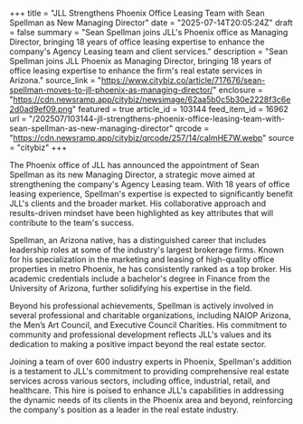 +++
title = "JLL Strengthens Phoenix Office Leasing Team with Sean Spellman as New Managing Director"
date = "2025-07-14T20:05:24Z"
draft = false
summary = "Sean Spellman joins JLL's Phoenix office as Managing Director, bringing 18 years of office leasing expertise to enhance the company's Agency Leasing team and client services."
description = "Sean Spellman joins JLL Phoenix as Managing Director, bringing 18 years of office leasing expertise to enhance the firm's real estate services in Arizona."
source_link = "https://www.citybiz.co/article/717676/sean-spellman-moves-to-jll-phoenix-as-managing-director/"
enclosure = "https://cdn.newsramp.app/citybiz/newsimage/62aa5b0c5b30e2228f3c6e2d0ad9ef09.png"
featured = true
article_id = 103144
feed_item_id = 16962
url = "/202507/103144-jll-strengthens-phoenix-office-leasing-team-with-sean-spellman-as-new-managing-director"
qrcode = "https://cdn.newsramp.app/citybiz/qrcode/257/14/calmHE7W.webp"
source = "citybiz"
+++

<p>The Phoenix office of JLL has announced the appointment of Sean Spellman as its new Managing Director, a strategic move aimed at strengthening the company's Agency Leasing team. With 18 years of office leasing experience, Spellman's expertise is expected to significantly benefit JLL's clients and the broader market. His collaborative approach and results-driven mindset have been highlighted as key attributes that will contribute to the team's success.</p><p>Spellman, an Arizona native, has a distinguished career that includes leadership roles at some of the industry's largest brokerage firms. Known for his specialization in the marketing and leasing of high-quality office properties in metro Phoenix, he has consistently ranked as a top broker. His academic credentials include a bachelor's degree in Finance from the University of Arizona, further solidifying his expertise in the field.</p><p>Beyond his professional achievements, Spellman is actively involved in several professional and charitable organizations, including NAIOP Arizona, the Men’s Art Council, and Executive Council Charities. His commitment to community and professional development reflects JLL's values and its dedication to making a positive impact beyond the real estate sector.</p><p>Joining a team of over 600 industry experts in Phoenix, Spellman's addition is a testament to JLL's commitment to providing comprehensive real estate services across various sectors, including office, industrial, retail, and healthcare. This hire is poised to enhance JLL's capabilities in addressing the dynamic needs of its clients in the Phoenix area and beyond, reinforcing the company's position as a leader in the real estate industry.</p>